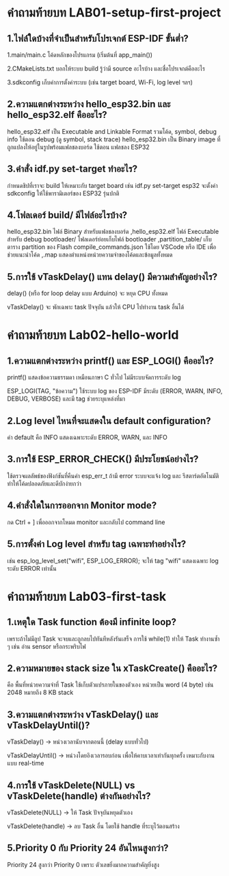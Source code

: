
# คำถามท้ายบท LAB01-setup-first-project


## 1.ไฟล์ใดบ้างที่จำเป็นสำหรับโปรเจกต์ ESP-IDF ขั้นต่ำ?

1.main/main.c	โค้ดหลักของโปรแกรม (เริ่มต้นที่ app_main())

2.CMakeLists.txt	บอกให้ระบบ build รู้ว่ามี source อะไรบ้าง และชื่อโปรเจกต์คืออะไร

3.sdkconfig	เก็บค่าการตั้งค่าระบบ (เช่น target board, Wi-Fi, log level ฯลฯ)

## 2.ความแตกต่างระหว่าง hello_esp32.bin และ hello_esp32.elf คืออะไร?

hello_esp32.elf	เป็น Executable and Linkable Format รวมโค้ด, symbol, debug info	ใช้ตอน debug (ดู symbol, stack trace)
hello_esp32.bin	เป็น Binary image ที่ถูกแปลงให้อยู่ในรูปพร้อมแฟลชลงบอร์ด	ใช้ตอน แฟลชลง ESP32

## 3.คำสั่ง idf.py set-target ทำอะไร?

กำหนดชิปที่เราจะ build ให้เหมาะกับ target board เช่น idf.py set-target esp32 จะตั้งค่า sdkconfig ให้ใช้พารามิเตอร์ของ ESP32 รุ่นปกติ

## 4.โฟลเดอร์ build/ มีไฟล์อะไรบ้าง?

hello_esp32.bin	ไฟล์ Binary สำหรับแฟลชลงบอร์ด ,hello_esp32.elf	ไฟล์ Executable สำหรับ debug
bootloader/	โฟลเดอร์ย่อยเก็บไฟล์ bootloader ,partition_table/	เก็บตาราง partition ของ Flash
compile_commands.json	ใช้โดย VSCode หรือ IDE เพื่อช่วยแนะนำโค้ด ,.map	แสดงตำแหน่งหน่วยความจำของโค้ดและข้อมูลทั้งหมด

## 5.การใช้ vTaskDelay() แทน delay() มีความสำคัญอย่างไร?

delay() (หรือ for loop delay แบบ Arduino) จะ หยุด CPU ทั้งหมด

vTaskDelay() จะ พักเฉพาะ task ปัจจุบัน แล้วให้ CPU ไปทำงาน task อื่นได้



# คำถามท้ายบท Lab02-hello-world

## 1.ความแตกต่างระหว่าง printf() และ ESP_LOGI() คืออะไร?

printf()  แสดงข้อความธรรมดา เหมือนภาษา C ทั่วไป ไม่มีระบบจัดการระดับ log

ESP_LOGI(TAG, "ข้อความ") ใช้ระบบ log ของ ESP-IDF มีระดับ (ERROR, WARN, INFO, DEBUG, VERBOSE) และมี tag ช่วยระบุแหล่งที่มา

## 2.Log level ไหนที่จะแสดงใน default configuration?

ค่า default คือ INFO แสดงเฉพาะระดับ ERROR, WARN, และ INFO

## 3.การใช้ ESP_ERROR_CHECK() มีประโยชน์อย่างไร?

ใช้ตรวจผลลัพธ์ของฟังก์ชันที่คืนค่า esp_err_t ถ้ามี error  ระบบจะแจ้ง log และ รีสตาร์ตอัตโนมัติ ทำให้โค้ดปลอดภัยและดีบักง่ายกว่า

## 4.คำสั่งใดในการออกจาก Monitor mode?

กด Ctrl + ] เพื่อออกจากโหมด monitor และกลับไป command line

## 5.การตั้งค่า Log level สำหรับ tag เฉพาะทำอย่างไร?

เช่น esp_log_level_set("wifi", ESP_LOG_ERROR); จะให้ tag "wifi" แสดงเฉพาะ log ระดับ ERROR เท่านั้น

# คำถามท้ายบท Lab03-first-task

## 1.เหตุใด Task function ต้องมี infinite loop?

เพราะถ้าไม่มีลูป Task จะจบและถูกลบไปทันทีหลังรันเสร็จ การใช้ while(1) ทำให้ Task ทำงานซ้ำ ๆ เช่น อ่าน sensor หรือกระพริบไฟ

## 2.ความหมายของ stack size ใน xTaskCreate() คืออะไร?

คือ พื้นที่หน่วยความจำที่ Task ใช้เก็บตัวแปรภายในของตัวเอง หน่วยเป็น word (4 byte) เช่น 2048 หมายถึง 8 KB stack

## 3.ความแตกต่างระหว่าง vTaskDelay() และ vTaskDelayUntil()?

vTaskDelay() → หน่วงเวลานับจากตอนนี้ (delay แบบทั่วไป)

vTaskDelayUntil() → หน่วงโดยอิงเวลารอบก่อน เพื่อให้คาบเวลาเท่ากันทุกครั้ง เหมาะกับงานแบบ real-time

## 4.การใช้ vTaskDelete(NULL) vs vTaskDelete(handle) ต่างกันอย่างไร?

vTaskDelete(NULL) → ให้ Task ปัจจุบันหยุดตัวเอง

vTaskDelete(handle) → ลบ Task อื่น โดยใช้ handle ที่ระบุไว้ตอนสร้าง

## 5.Priority 0 กับ Priority 24 อันไหนสูงกว่า?

Priority 24 สูงกว่า Priority 0 เพราะ ตัวเลขยิ่งมากความสำคัญยิ่งสูง 
